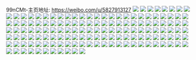 99nCMt-主页地址: https://weibo.com/u/5827913127 
![](https://wx4.sinaimg.cn/mw2000/006mpkqPly1h9pgg0vxuij30u00stgpq.jpg) 
![](https://wx4.sinaimg.cn/mw2000/006mpkqPly1h9fb3c0upvj31o01o04qp.jpg) 
![](https://wx4.sinaimg.cn/mw2000/006mpkqPly1h9fb3cipsdj31o01o01kx.jpg) 
![](https://wx4.sinaimg.cn/mw2000/006mpkqPly1h9byxgri0sj30u01407e4.jpg) 
![](https://wx4.sinaimg.cn/mw2000/006mpkqPly1h9byxld8jhj30u01sz0x3.jpg) 
![](https://wx4.sinaimg.cn/mw2000/006mpkqPly1h9byxmc48nj30u0140tdy.jpg) 
![](https://wx4.sinaimg.cn/mw2000/006mpkqPly1h9byxmsngzj30u016gjz9.jpg) 
![](https://wx4.sinaimg.cn/mw2000/006mpkqPly1h96mp69wpqj30u0140ah2.jpg) 
![](https://wx4.sinaimg.cn/mw2000/006mpkqPly1h96mp835uvj30u012c0wa.jpg) 
![](https://wx4.sinaimg.cn/mw2000/006mpkqPly1h94onkk0saj30u01szjxq.jpg) 
![](https://wx4.sinaimg.cn/mw2000/006mpkqPly1h938lupprij30u010a7b5.jpg) 
![](https://wx4.sinaimg.cn/mw2000/006mpkqPly1h938lv3ug8j30u013kn5c.jpg) 
![](https://wx4.sinaimg.cn/mw2000/006mpkqPly1h938lvk0zwj30u00xf0zv.jpg) 
![](https://wx4.sinaimg.cn/mw2000/006mpkqPly1h938lu5g9tj30u00zwtdn.jpg) 
![](https://wx4.sinaimg.cn/mw2000/006mpkqPly1h938lvx95ij30u0140gsc.jpg) 
![](https://wx4.sinaimg.cn/mw2000/006mpkqPly1h938lw7qjij30u00u0q6z.jpg) 
![](https://wx4.sinaimg.cn/mw2000/006mpkqPly1h938lwjdwij30u00u0790.jpg) 
![](https://wx4.sinaimg.cn/mw2000/006mpkqPly1h938lwzyutj30u0140dnb.jpg) 
![](https://wx4.sinaimg.cn/mw2000/006mpkqPly1h938lx9zw9j30v809xwew.jpg) 
![](https://wx4.sinaimg.cn/mw2000/006mpkqPly1h938lxjdwtj30u00u0q8g.jpg) 
![](https://wx4.sinaimg.cn/mw2000/006mpkqPly1h938lxyr9cj30u00z2tde.jpg) 
![](https://wx4.sinaimg.cn/mw2000/006mpkqPly1h938lyaclgj30u00u0gqf.jpg) 
![](https://wx4.sinaimg.cn/mw2000/006mpkqPly1h938lym9qij30u00ze0y1.jpg) 
![](https://wx4.sinaimg.cn/mw2000/006mpkqPly1h938lz3lfxj30u011dwlj.jpg) 
![](https://wx4.sinaimg.cn/mw2000/006mpkqPly1h938lzf4d2j30sg0sgjzb.jpg) 
![](https://wx4.sinaimg.cn/mw2000/006mpkqPly1h938lzrji1j30u0140the.jpg) 
![](https://wx4.sinaimg.cn/mw2000/006mpkqPly1h938m01yqhj30u00u0tdk.jpg) 
![](https://wx4.sinaimg.cn/mw2000/006mpkqPly1h938m0d4ifj30u01400yz.jpg) 
![](https://wx4.sinaimg.cn/mw2000/006mpkqPly1h8ui0neexgj30u013l7bc.jpg) 
![](https://wx4.sinaimg.cn/mw2000/006mpkqPly1h8ui0nsf7zj30u00v0q66.jpg) 
![](https://wx4.sinaimg.cn/mw2000/006mpkqPly1h8ui0mwwxvj30z10u0jyn.jpg) 
![](https://wx4.sinaimg.cn/mw2000/006mpkqPly1h8ui0ody54j30x60u0q90.jpg) 
![](https://wx4.sinaimg.cn/mw2000/006mpkqPly1h8ui0ove4yj30wy0u0doj.jpg) 
![](https://wx4.sinaimg.cn/mw2000/006mpkqPly1h8ui0pakdkj30u00z9gqf.jpg) 
![](https://wx4.sinaimg.cn/mw2000/006mpkqPly1h8ui0pn54wj30u00v6wni.jpg) 
![](https://wx4.sinaimg.cn/mw2000/006mpkqPly1h8ui0q1eelj30u0140al1.jpg) 
![](https://wx4.sinaimg.cn/mw2000/006mpkqPly1h8hk8dj2ubj30u0140n78.jpg) 
![](https://wx4.sinaimg.cn/mw2000/006mpkqPly1h8hk8duwtgj30u00u0dk4.jpg) 
![](https://wx4.sinaimg.cn/mw2000/006mpkqPly1h8hk8e8j5vj30u0140k2f.jpg) 
![](https://wx4.sinaimg.cn/mw2000/006mpkqPly1h8hk8d619mj30u0140an8.jpg) 
![](https://wx4.sinaimg.cn/mw2000/006mpkqPly1h8hk8eow5oj30u00vjwkr.jpg) 
![](https://wx4.sinaimg.cn/mw2000/006mpkqPly1h8hk8f7nzlj30u00u0teu.jpg) 
![](https://wx4.sinaimg.cn/mw2000/006mpkqPly1h8hk8fmukcj30u00u013l.jpg) 
![](https://wx4.sinaimg.cn/mw2000/006mpkqPly1h8hk8ghzbxj30u0140gz6.jpg) 
![](https://wx4.sinaimg.cn/mw2000/006mpkqPly1h8hk8h4995j30u01404by.jpg) 
![](https://wx4.sinaimg.cn/mw2000/006mpkqPly1h8hk8hjhxwj30u00xzalb.jpg) 
![](https://wx4.sinaimg.cn/mw2000/006mpkqPly1h8hk8hypu3j30u00u0gvx.jpg) 
![](https://wx4.sinaimg.cn/mw2000/006mpkqPly1h8hk8ifriuj30u00xr4ad.jpg) 
![](https://wx4.sinaimg.cn/mw2000/006mpkqPly1h8hk8iwo4xj30u00u0teu.jpg) 
![](https://wx4.sinaimg.cn/mw2000/006mpkqPly1h8hk8jmrajj30u00ypal3.jpg) 
![](https://wx4.sinaimg.cn/mw2000/006mpkqPly1h8hk8kenjhj30u00u0n25.jpg) 
![](https://wx4.sinaimg.cn/mw2000/006mpkqPly1h8hk8kpzu2j30u00u0tfr.jpg) 
![](https://wx4.sinaimg.cn/mw2000/006mpkqPly1h11nul4kfqj31o01o0kjl.jpg) 
![](https://wx4.sinaimg.cn/mw2000/006mpkqPly1h11nulhhnsj31cf20n7p5.jpg) 
![](https://wx4.sinaimg.cn/mw2000/006mpkqPly1h0nquqtgerj32c02c0kjl.jpg) 
![](https://wx4.sinaimg.cn/mw2000/006mpkqPly1gxb2mryv0nj30u00u944l.jpg) 
![](https://wx4.sinaimg.cn/mw2000/006mpkqPly1gxb2mshrj0j30u0140dn4.jpg) 
![](https://wx4.sinaimg.cn/mw2000/006mpkqPly1gxb2mt165nj31400u0jz2.jpg) 
![](https://wx4.sinaimg.cn/mw2000/006mpkqPly1gxb2mtu7fej30u0140467.jpg) 
![](https://wx4.sinaimg.cn/mw2000/006mpkqPly1gxb2mrf4ofj30u0140wkx.jpg) 
![](https://wx4.sinaimg.cn/mw2000/006mpkqPly1gxb2mudlikj30u01407by.jpg) 
![](https://wx4.sinaimg.cn/mw2000/006mpkqPly1gwuujcf133j30u00yeqda.jpg) 
![](https://wx4.sinaimg.cn/mw2000/006mpkqPly1gwuujdndouj30u00u0gtn.jpg) 
![](https://wx4.sinaimg.cn/mw2000/006mpkqPly1gjkojyvdftj31o0280b29.jpg) 
![](https://wx4.sinaimg.cn/mw2000/006mpkqPly1gjh0sg46awj32c02c0x6q.jpg) 
![](https://wx4.sinaimg.cn/mw2000/006mpkqPly1gjh0shjlttj32c02c01ky.jpg) 
![](https://wx4.sinaimg.cn/mw2000/006mpkqPly1gjh036o5oaj32c02c0npe.jpg) 
![](https://wx4.sinaimg.cn/mw2000/006mpkqPly1gjh037u0ybj32c13417wi.jpg) 
![](https://wx4.sinaimg.cn/mw2000/006mpkqPly1gjh038vddbj32c02c0ha3.jpg) 
![](https://wx4.sinaimg.cn/mw2000/006mpkqPly1gjh03a9zboj32c02c01hi.jpg) 
![](https://wx4.sinaimg.cn/mw2000/006mpkqPly1gjh03b207sj32c0340wn5.jpg) 
![](https://wx4.sinaimg.cn/mw2000/006mpkqPly1gge9mj0v80j32c02c0u0x.jpg) 
![](https://wx4.sinaimg.cn/mw2000/006mpkqPly1gge9mjw0qej32bc340b29.jpg) 
![](https://wx4.sinaimg.cn/mw2000/006mpkqPly1get44tcishj32c02c0b29.jpg) 
![](https://wx4.sinaimg.cn/mw2000/006mpkqPly1get44um4j8j31ei1eiaxf.jpg) 
![](https://wx4.sinaimg.cn/mw2000/006mpkqPly1gedex63qauj30k30jst9e.jpg) 
![](https://wx4.sinaimg.cn/mw2000/006mpkqPly1gedex6cl22j30ku0kudh8.jpg) 
![](https://wx4.sinaimg.cn/mw2000/006mpkqPly1gedex8t9mzj30ku0jtgmc.jpg) 
![](https://wx4.sinaimg.cn/mw2000/006mpkqPly1gedex5xl60j30ku0jvdgz.jpg) 
![](https://wx4.sinaimg.cn/mw2000/006mpkqPly1gedfckfu71j31ho1v34qp.jpg) 
![](https://wx4.sinaimg.cn/mw2000/006mpkqPly1gedex8xvhrj30ku0jvjsb.jpg) 
![](https://wx4.sinaimg.cn/mw2000/006mpkqPly1gedex8f2wbj30ku0jsq3r.jpg) 
![](https://wx4.sinaimg.cn/mw2000/006mpkqPly1gedex8o73ij30kh0jjaax.jpg) 
![](https://wx4.sinaimg.cn/mw2000/006mpkqPly1gedex8j41vj30ku0jugmj.jpg) 
![](https://wx4.sinaimg.cn/mw2000/006mpkqPly1gdozgul18lj32c02c0b29.jpg) 
![](https://wx4.sinaimg.cn/mw2000/006mpkqPly1gdozgwanoej32c02c04qr.jpg) 
![](https://wx4.sinaimg.cn/mw2000/006mpkqPly1gdozgt6qcvj32c02c01ky.jpg) 
![](https://wx4.sinaimg.cn/mw2000/006mpkqPly1gdozgxdibmj32c02c0axw.jpg) 
![](https://wx4.sinaimg.cn/mw2000/006mpkqPly1gdozgz6sjjj32c02c0e81.jpg) 
![](https://wx4.sinaimg.cn/mw2000/006mpkqPly1gdby4krrmzj30jg0jcq3v.jpg) 
![](https://wx4.sinaimg.cn/mw2000/006mpkqPly1gdby4kky28j30ku0kpjul.jpg) 
![](https://wx4.sinaimg.cn/mw2000/006mpkqPly1gaskq5bpd4j328s1tq4id.jpg) 
![](https://wx4.sinaimg.cn/mw2000/006mpkqPly1gaskq6yldvj31o0280tyb.jpg) 
![](https://wx4.sinaimg.cn/mw2000/006mpkqPly1g3sv1suh4uj30qo0zkdjr.jpg) 
![](https://wx4.sinaimg.cn/mw2000/006mpkqPly1g3sv1t2ad3j30zk0qojum.jpg) 
![](https://wx4.sinaimg.cn/mw2000/006mpkqPly1g3ig3pl7mfj30ku112aey.jpg) 
![](https://wx4.sinaimg.cn/mw2000/006mpkqPly1g3ig3puu9bj30qo0zkwko.jpg) 
![](https://wx4.sinaimg.cn/mw2000/006mpkqPly1g30hcxdx6gj30ku112dk7.jpg) 
![](https://wx4.sinaimg.cn/mw2000/006mpkqPly1g30hcxo8dtj30qo0zk7f0.jpg) 
![](https://wx4.sinaimg.cn/mw2000/006mpkqPly1g30hcy6pcqj30qo1gs7i6.jpg) 
![](https://wx4.sinaimg.cn/mw2000/006mpkqPly1g30hcyjobpj30qo0qoq7p.jpg) 
![](https://wx4.sinaimg.cn/mw2000/006mpkqPly1g30hcz1303j30qo0zkdk1.jpg) 
![](https://wx4.sinaimg.cn/mw2000/006mpkqPly1g30hczdfw4j30ku112dle.jpg) 
![](https://wx4.sinaimg.cn/mw2000/006mpkqPly1g30hcyq8toj30ku11276u.jpg) 
![](https://wx4.sinaimg.cn/mw2000/006mpkqPly1g30hcx1pdlj30zk0qo42k.jpg) 
![](https://wx4.sinaimg.cn/mw2000/006mpkqPly1g30hdh146kj305k05kaa0.jpg) 
![](https://wx4.sinaimg.cn/mw2000/006mpkqPly1g2v1wg6wcxj30qo0zk42n.jpg) 
![](https://wx4.sinaimg.cn/mw2000/006mpkqPly1g2v1wggnhnj30qo0zkn1i.jpg) 
![](https://wx4.sinaimg.cn/mw2000/006mpkqPly1g2v1wgpiuwj30qo0zkn12.jpg) 
![](https://wx4.sinaimg.cn/mw2000/006mpkqPly1g2v1wgxzzyj30qo0qojtz.jpg) 
![](https://wx4.sinaimg.cn/mw2000/006mpkqPly1g2v1wh5ua2j30qo0zk42k.jpg) 
![](https://wx4.sinaimg.cn/mw2000/006mpkqPly1g2v1whs94yj30qo0qo78e.jpg) 
![](https://wx4.sinaimg.cn/mw2000/006mpkqPly1g2v1wfpv75j30qo0zk439.jpg) 
![](https://wx4.sinaimg.cn/mw2000/006mpkqPly1g2v1whgq3xj30qo0qoq5n.jpg) 
![](https://wx4.sinaimg.cn/mw2000/006mpkqPly1g2v1wi1qlxj30qo0zkdjs.jpg) 
![](https://wx4.sinaimg.cn/mw2000/006mpkqPly1fxlnfqdt8fj30qo10j11z.jpg) 
![](https://wx4.sinaimg.cn/mw2000/006mpkqPly1fxlnfqoq9nj30qo0qowjj.jpg) 
![](https://wx4.sinaimg.cn/mw2000/006mpkqPly1fxlnfr2jsmj30qo0zkwlo.jpg) 
![](https://wx4.sinaimg.cn/mw2000/006mpkqPly1fxlnfrhkanj30qo0zkwli.jpg) 
![](https://wx4.sinaimg.cn/mw2000/006mpkqPly1fx123k9gj1j30ku112agc.jpg) 
![](https://wx4.sinaimg.cn/mw2000/006mpkqPly1fqsanfptiyj30qo0zj43s.jpg) 
![](https://wx4.sinaimg.cn/mw2000/006mpkqPly1fqsangqzt4j30zk0qoamv.jpg) 
![](https://wx4.sinaimg.cn/mw2000/006mpkqPly1fqsanhhwq9j30qo0zkq8s.jpg) 
![](https://wx4.sinaimg.cn/mw2000/006mpkqPly1fqsanj2l2hj30qo0zijzs.jpg) 
![](https://wx4.sinaimg.cn/mw2000/006mpkqPly1fqsaniaph2j30zk0qodkj.jpg) 
![](https://wx4.sinaimg.cn/mw2000/006mpkqPly1fqsanjpcz7j30zk0qo77d.jpg) 
![](https://wx4.sinaimg.cn/mw2000/006mpkqPly1fqsank9mvpj30zk0qotcd.jpg) 
![](https://wx4.sinaimg.cn/mw2000/006mpkqPly1fqsankr9b0j30zk0qotb3.jpg) 
![](https://wx4.sinaimg.cn/mw2000/006mpkqPly1fqsanlnaklj30qo0zkwny.jpg) 
![](https://wx4.sinaimg.cn/mw2000/006mpkqPly1fqqcnyiso6j30zk0qogpz.jpg) 
![](https://wx4.sinaimg.cn/mw2000/006mpkqPly1fqqco0c6l8j30zk0qo137.jpg) 
![](https://wx4.sinaimg.cn/mw2000/006mpkqPly1fqqcnxt2ssj30k00k0q4i.jpg) 
![](https://wx4.sinaimg.cn/mw2000/006mpkqPly1fqqco1ghimj30zi0qojxf.jpg) 
![](https://wx4.sinaimg.cn/mw2000/006mpkqPly1fqqco2i6f6j30qo0zkjy1.jpg) 
![](https://wx4.sinaimg.cn/mw2000/006mpkqPly1fqqco3n6f8j30zk0qoah3.jpg) 
![](https://wx4.sinaimg.cn/mw2000/006mpkqPly1fqlld68yemj30zk0qok1p.jpg) 
![](https://wx4.sinaimg.cn/mw2000/006mpkqPly1fqlld77unhj30qo16awpc.jpg) 
![](https://wx4.sinaimg.cn/mw2000/006mpkqPly1fqlld5k5eej30zk0qo7ap.jpg) 
![](https://wx4.sinaimg.cn/mw2000/006mpkqPly1fqlld7yazsj30zk0qodmw.jpg) 
![](https://wx4.sinaimg.cn/mw2000/006mpkqPly1fpv2zjriupj31bf0qon5a.jpg) 
![](https://wx4.sinaimg.cn/mw2000/006mpkqPly1fpv2zk5ueuj30qo1bf7da.jpg) 
![](https://wx4.sinaimg.cn/mw2000/006mpkqPly1fpv2zkq78zj30qo0zkqa7.jpg) 
![](https://wx4.sinaimg.cn/mw2000/006mpkqPly1fpv2zlb4g4j30qo0zkwlr.jpg) 
![](https://wx4.sinaimg.cn/mw2000/006mpkqPly1fpv2zlsxm7j31bf0qotez.jpg) 
